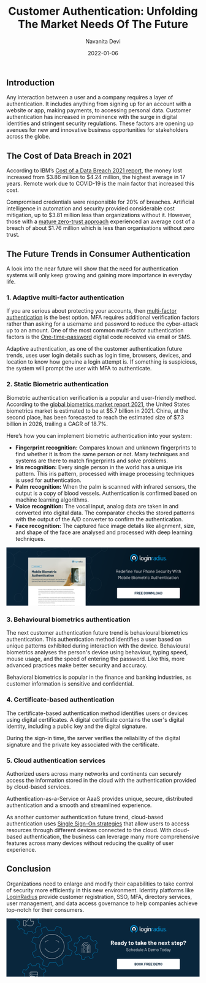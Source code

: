 ﻿---
title: "Customer Authentication: Unfolding The Market Needs Of The Future"
date: "2022-01-06"
coverImage: "auth-future.jpg"
tags: ["data security","biometric authentication","mfa","cx"]
author: "Navanita Devi"
description: "Consumer authentication is getting more challenging than ever. Learn how the biggest brands in the world are innovating their way through the disruption that's already underway, and get the tactics you need to deliver a seamless experience to your customers."
metadescription: "Consumer authentication has increased in prominence with the surge in digital identities. This blog unfolds the future market solutions in consumer authentication."
metatitle: "The Future Of Consumer Authentication Is Already Here"
---

## Introduction

Any interaction between a user and a company requires a layer of authentication. It includes anything from signing up for an account with a website or app, making payments, to accessing personal data. Customer authentication has increased in prominence with the surge in digital identities and stringent security regulations. These factors are opening up avenues for new and innovative business opportunities for stakeholders across the globe.


## The Cost of Data Breach in 2021

According to IBM’s [Cost of a Data Breach 2021 report](https://www.ibm.com/in-en/security/data-breach),  the money lost increased from  $3.86 million to $4.24 million, the highest average in 17 years. Remote work due to COVID-19 is the main factor that increased this cost. 

Compromised credentials were responsible for 20% of breaches. Artificial intelligence in automation and security provided considerable cost mitigation, up to $3.81 million less than organizations without it. However, those with a [mature zero-trust approach](https://www.loginradius.com/blog/identity/beginners-guide-zero-trust-security/) experienced an average cost of a breach of about $1.76 million which is less than organisations without zero trust.


## The Future Trends in Consumer Authentication 

A look into the near future will show that the need for authentication systems will only keep growing and gaining more importance in everyday life. 


### 1. Adaptive multi-factor authentication

If you are serious about protecting your accounts, then [multi-factor authentication](https://www.loginradius.com/multi-factor-authentication/) is the best option. MFA requires additional verification factors rather than asking for a username and password to reduce the cyber-attack up to an amount. One of the most common multi-factor authentication factors is the [One-time-password](https://www.loginradius.com/resource/passwordless-login-magic-link-otp-datasheet) digital code received via email or SMS. 

Adaptive authentication, as one of the customer authentication future trends, uses user login details such as login time, browsers, devices, and location to know how genuine a login attempt is. If something is suspicious, the system will prompt the user with MFA to authenticate.


### 2. Static Biometric authentication

Biometric authentication verification is a popular and user-friendly method. According to the [global biometrics market report 2021](https://www.researchandmarkets.com/reports/5141259/biometrics-global-market-trajectory-and?utm_source=GNOM&utm_medium=PressRelease&utm_code=g5nhg4&utm_campaign=1617240+-+Global+Biometrics+Market+Report+2021%3a+Market+to+Reach+%2444.1+Billion+by+2026+-+Increasing+Significance+of+Biometrics+Technology+in+Facilitating+Contactless+Passenger+Journey+Post-COVID-19+Pandemic&utm_exec=chdo54prd), the United States biometrics market is estimated to be at $5.7 billion in 2021. China, at the second place, has been forecasted to reach the estimated size of $7.3 billion in 2026, trailing a CAGR of 18.7%. 

Here’s how you can implement biometric authentication into your system: 



* **Fingerprint recognition:** Compares known and unknown fingerprints to find whether it is from the same person or not. Many techniques and systems are there to match fingerprints and solve problems. 
* **Iris recognition:** Every single person in the world has a unique iris pattern. This iris pattern, processed with image processing techniques is used for authentication.
* **Palm recognition:** When the palm is scanned with infrared sensors, the output is a copy of blood vessels. Authentication is confirmed based on machine learning algorithms.
* **Voice recognition:** The vocal input, analog data are taken in and converted into digital data. The comparator checks the stored patterns with the output of the A/D converter to confirm the authentication.
* **Face recognition:** The captured face image details like alignment, size, and shape of the face are analysed and processed with deep learning techniques.

[![DS-Mob-Bio-Auth](DS-Mob-Bio-Auth.png)](https://www.loginradius.com/resource/mobile-biometric-authentication-datasheet)


### 3. Behavioural biometrics authentication

The next customer authentication future trend is behavioural biometrics authentication. This authentication method identifies a user based on unique patterns exhibited during interaction with the device. Behavioural biometrics analyses the person's device using behaviour, typing speed, mouse usage, and the speed of entering the password.  Like this, more advanced practices make better security and accuracy.

Behavioral biometrics is popular in the finance and banking industries, as customer information is sensitive and confidential. 


### 4. Certificate-based authentication

The certificate-based authentication method identifies users or devices using digital certificates. A digital certificate contains the user's digital identity, including a public key and the digital signature.

During the sign-in time, the server verifies the reliability of the digital signature and the private key associated with the certificate.


### 5. Cloud authentication services

Authorized users across many networks and continents can securely access the information stored in the cloud with the authentication provided by cloud-based services.

Authentication-as-a-Service or AaaS provides unique, secure, distributed authentication and a smooth and streamlined experience.

As another customer authentication future trend, cloud-based authentication uses [Single Sign-On strategies](https://www.loginradius.com/blog/identity/sso-business-strategy/) that allow users to access resources through different devices connected to the cloud. With cloud-based authentication, the business can leverage many more comprehensive features across many devices without reducing the quality of user experience.


## Conclusion 

Organizations need to enlarge and modify their capabilities to take control of security more efficiently in this new environment. Identity platforms like [LoginRadius](https://www.loginradius.com/) provide customer registration, SSO, MFA, directory services, user management, and data access governance to help companies achieve top-notch for their consumers.


[![book-a-demo-Consultation](../../assets/book-a-demo-loginradius.png)](https://www.loginradius.com/contact-us?utm_source=blog&utm_medium=web&utm_campaign=future-customer-authentication-market-needs)

